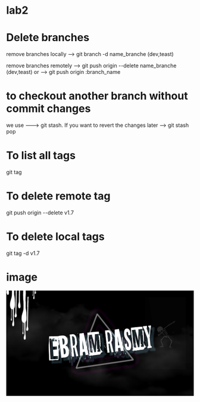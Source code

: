 # lab2

# Delete branches

 remove branches locally
 --> git branch -d name_branche (dev,teast)

remove branches remotely
 --> git push origin --delete name_branche (dev,teast)
 or
 --> git push origin :branch_name
 
# to checkout another branch without commit changes
 we use ---> git stash.
 If you want to revert the changes later
 --> git stash pop

 # To list all tags
  git tag

# To delete remote tag
  git push origin --delete v1.7
# To delete local tags
  git tag -d v1.7

# image
![photo](images/image.jpg)


